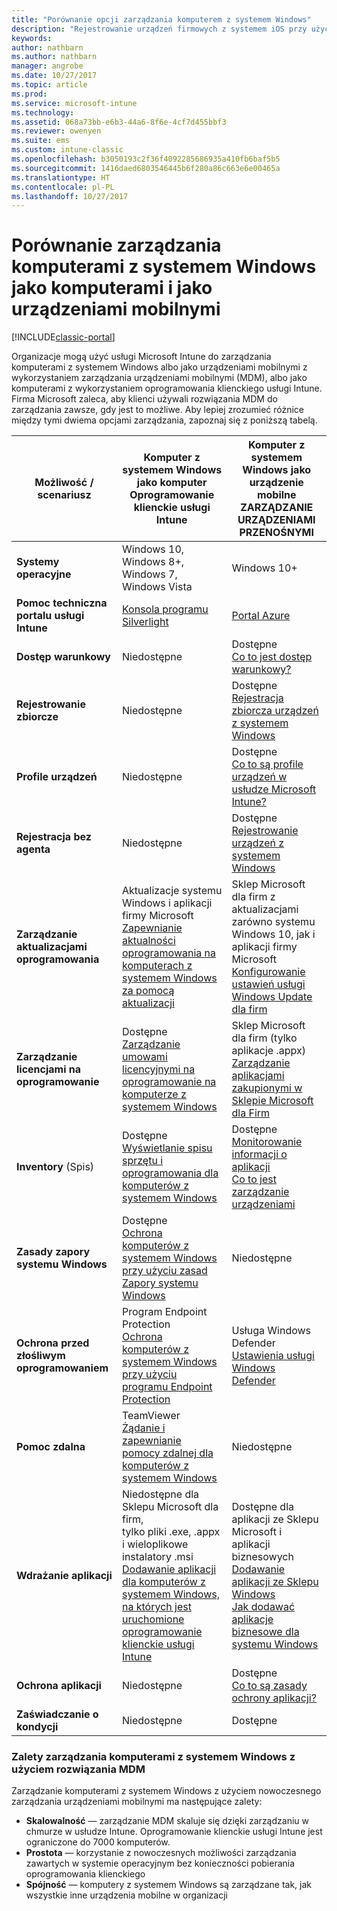 ```yaml
---
title: "Porównanie opcji zarządzania komputerem z systemem Windows"
description: "Rejestrowanie urządzeń firmowych z systemem iOS przy użyciu programu Apple Device Enrollment Program (DEP) lub narzędzia Apple Configurator"
keywords: 
author: nathbarn
ms.author: nathbarn
manager: angrobe
ms.date: 10/27/2017
ms.topic: article
ms.prod: 
ms.service: microsoft-intune
ms.technology: 
ms.assetid: 068a73bb-e6b3-44a6-8f6e-4cf7d455bbf3
ms.reviewer: owenyen
ms.suite: ems
ms.custom: intune-classic
ms.openlocfilehash: b3050193c2f36f4092285686935a410fb6baf5b5
ms.sourcegitcommit: 1416daed6803546445b6f280a86c663e6e00465a
ms.translationtype: HT
ms.contentlocale: pl-PL
ms.lasthandoff: 10/27/2017
---
```

# <a name="compare-managing-windows-pcs-as-computers-or-mobile-devices"></a>Porównanie zarządzania komputerami z systemem Windows jako komputerami i jako urządzeniami mobilnymi

[!INCLUDE[classic-portal](../includes/classic-portal.md)]

Organizacje mogą użyć usługi Microsoft Intune do zarządzania komputerami z systemem Windows albo jako urządzeniami mobilnymi z wykorzystaniem zarządzania urządzeniami mobilnymi (MDM), albo jako komputerami z wykorzystaniem oprogramowania klienckiego usługi Intune.  Firma Microsoft zaleca, aby klienci używali rozwiązania MDM do zarządzania zawsze, gdy jest to możliwe. Aby lepiej zrozumieć różnice między tymi dwiema opcjami zarządzania, zapoznaj się z poniższą tabelą.

|**Możliwość / scenariusz** |**Komputer z systemem Windows jako komputer**<br>Oprogramowanie klienckie usługi Intune | **Komputer z systemem Windows jako urządzenie mobilne**<br>ZARZĄDZANIE URZĄDZENIAMI PRZENOŚNYMI |
|--------------|-------------------------------|-------------------------------|
|**Systemy operacyjne** |Windows 10, Windows 8+, Windows 7, Windows Vista | Windows 10+ |
|**Pomoc techniczna portalu usługi Intune** |[Konsola programu Silverlight](https://manage.microsoft.com)|[Portal Azure](https://portal.azure.com) |
|**Dostęp warunkowy**|Niedostępne|Dostępne <br>[Co to jest dostęp warunkowy?](https://docs.microsoft.com/intune-azure/conditional-access/what-is-conditional-access)|
|**Rejestrowanie zbiorcze**|Niedostępne|Dostępne <br>[Rejestracja zbiorcza urządzeń z systemem Windows](https://docs.microsoft.com/intune-azure/enroll-devices/bulk-enroll-windows)|
|**Profile urządzeń**|Niedostępne|Dostępne <br>[Co to są profile urządzeń w usłudze Microsoft Intune?](https://docs.microsoft.com/intune-azure/configure-devices/what-are-device-profiles)|
|**Rejestracja bez agenta**|Niedostępne |Dostępne<br>[Rejestrowanie urządzeń z systemem Windows](https://docs.microsoft.com/intune-azure/enroll-devices/enroll-windows-devices)|
|**Zarządzanie aktualizacjami oprogramowania**| Aktualizacje systemu Windows i aplikacji firmy Microsoft<br>[Zapewnianie aktualności oprogramowania na komputerach z systemem Windows za pomocą aktualizacji](https://docs.microsoft.com/intune/deploy-use/keep-windows-pcs-up-to-date-with-software-updates-in-microsoft-intune)|Sklep Microsoft dla firm z aktualizacjami zarówno systemu Windows 10, jak i aplikacji firmy Microsoft<br> [Konfigurowanie ustawień usługi Windows Update dla firm](https://docs.microsoft.com/intune-azure/configure-devices/how-to-configure-windows-update-for-business) |
|**Zarządzanie licencjami na oprogramowanie**|Dostępne <br>[Zarządzanie umowami licencyjnymi na oprogramowanie na komputerze z systemem Windows](https://docs.microsoft.com/intune/deploy-use/manage-license-agreements-for-windows-pc-software-in-microsoft-intune)|Sklep Microsoft dla firm (tylko aplikacje .appx)<br>[Zarządzanie aplikacjami zakupionymi w Sklepie Microsoft dla Firm](https://docs.microsoft.com/intune-azure/manage-apps/wsfb-apps)|
|**Inventory** (Spis)|Dostępne <br>[Wyświetlanie spisu sprzętu i oprogramowania dla komputerów z systemem Windows](https://docs.microsoft.com/intune/deploy-use/view-hardware-and-software-inventory-for-windows-pcs-in-microsoft-intune)|Dostępne <br>[Monitorowanie informacji o aplikacji](https://docs.microsoft.com/intune/apps-monitor)<br>[Co to jest zarządzanie urządzeniami](https://docs.microsoft.com/intune/device-management)|
|**Zasady zapory systemu Windows**|Dostępne <br>[Ochrona komputerów z systemem Windows przy użyciu zasad Zapory systemu Windows](https://docs.microsoft.com/intune/deploy-use/help-protect-windows-pcs-using-windows-firewall-policies-in-microsoft-intune) |Niedostępne|
|**Ochrona przed złośliwym oprogramowaniem**|Program Endpoint Protection<br>[Ochrona komputerów z systemem Windows przy użyciu programu Endpoint Protection](https://docs.microsoft.com/intune/deploy-use/help-secure-windows-pcs-with-endpoint-protection-for-microsoft-intune)|Usługa Windows Defender<br>[Ustawienia usługi Windows Defender](https://docs.microsoft.com/intune-azure/configure-devices/custom-for-windows-10#windows-defender-settings)|
|**Pomoc zdalna** |TeamViewer<br>[Żądanie i zapewnianie pomocy zdalnej dla komputerów z systemem Windows](https://docs.microsoft.com/intune/deploy-use/request-and-provide-remote-assistance-for-windows-pcs-in-microsoft-intune)|Niedostępne |
|**Wdrażanie aplikacji** | Niedostępne dla Sklepu Microsoft dla firm,<br>tylko pliki .exe, .appx i wieloplikowe instalatory .msi<br>[Dodawanie aplikacji dla komputerów z systemem Windows, na których jest uruchomione oprogramowanie klienckie usługi Intune](https://docs.microsoft.com/intune/deploy-use/add-apps-for-windows-pcs-in-microsoft-intune)|Dostępne dla aplikacji ze Sklepu Microsoft i aplikacji biznesowych<br>[Dodawanie aplikacji ze Sklepu Windows](https://docs.microsoft.com/intune/store-apps-windows)<br>[Jak dodawać aplikacje biznesowe dla systemu Windows](https://docs.microsoft.com/intune/lob-apps-windows)|
|**Ochrona aplikacji**|Niedostępne|Dostępne <br>[Co to są zasady ochrony aplikacji?](https://docs.microsoft.com/intune-azure/manage-apps/what-is-app-protection-policy)|
|**Zaświadczanie o kondycji**|Niedostępne|Dostępne|


### <a name="advantages-of-mdm-windows-pc-management"></a>Zalety zarządzania komputerami z systemem Windows z użyciem rozwiązania MDM
Zarządzanie komputerami z systemem Windows z użyciem nowoczesnego zarządzania urządzeniami mobilnymi ma następujące zalety:
- **Skalowalność** — zarządzanie MDM skaluje się dzięki zarządzaniu w chmurze w usłudze Intune. Oprogramowanie klienckie usługi Intune jest ograniczone do 7000 komputerów.
- **Prostota** — korzystanie z nowoczesnych możliwości zarządzania zawartych w systemie operacyjnym bez konieczności pobierania oprogramowania klienckiego
- **Spójność** — komputery z systemem Windows są zarządzane tak, jak wszystkie inne urządzenia mobilne w organizacji
<!-- - **Cloud optimization** - -->
